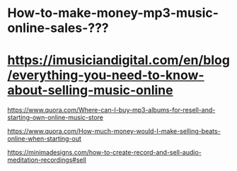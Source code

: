 # How-to-make-money-mp3-music-online-sales-???

# https://imusiciandigital.com/en/blog/everything-you-need-to-know-about-selling-music-online
https://www.quora.com/Where-can-I-buy-mp3-albums-for-resell-and-starting-own-online-music-store

https://www.quora.com/How-much-money-would-I-make-selling-beats-online-when-starting-out

https://minimadesigns.com/how-to-create-record-and-sell-audio-meditation-recordings#sell
